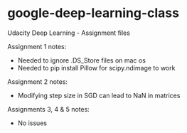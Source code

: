 # google-deep-learning-class
Udacity Deep Learning - Assignment files

Assignment 1 notes:

- Needed to ignore .DS_Store files on mac os
- Needed to pip install Pillow for scipy.ndimage to work

Assignment 2 notes:

- Modifying step size in SGD can lead to NaN in matrices

Assignments 3, 4 & 5 notes:

- No issues
